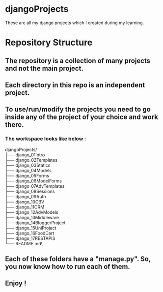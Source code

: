 # djangoProjects
These are all my django projects which I created during my learning.

# Repository Structure

## The repository is a collection of many projects and not the main project.
## Each directory in this repo is an independent project.
## To use/run/modify the projects you need to go inside any of the project of your choice and work there.

### The workspace looks like below :

djangoProjects/\
├── django_01Intro\
├── django_02Templates\
├── django_03Statics\
├── django_04Models\
├── django_05Forms\
├── django_06ModelForms\
├── django_07AdvTemplates\
├── django_08Sessions\
├── django_09Auth\
├── django_10CBV\
├── django_11ORM\
├── django_12AdvModels\
├── django_13Middleware\
├── django_14BloggerProject\
├── django_15UniProject\
├── django_16FoodCart\
├── django_17RESTAPIS\
└── README.md\

## Each of these folders have a "manage.py". So, you now know how to run each of them. 
## Enjoy !
